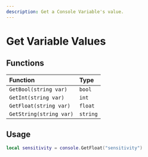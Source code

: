 ```yaml
---
description: Get a Console Variable's value.
---
```


# Get Variable Values

## Functions

| Function | Type |
| :--- | :--- |
| `GetBool(string var)` | `bool` |
| `GetInt(string var)` | `int` |
| `GetFloat(string var)` | `float` |
| `GetString(string var)` | `string` |

## Usage

```lua
local sensitivity = console.GetFloat("sensitivity")
```



